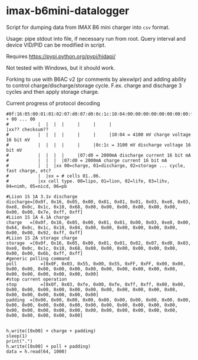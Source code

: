 # imax-b6mini-datalogger
Script for dumping data from IMAX B6 mini charger into `csv` format.

Usage: pipe stdout into file, if necessary run from root. Query interval and device VID/PID can be modified in script.

Requires https://pypi.python.org/pypi/hidapi/

Not tested with Windows, but it should work.

Forking to use with B6AC v2 (pr comments by alexwlpr) and adding ability to control charge/discharge/storage cycle. F.ex. charge and discharge 3 cycles and then apply storage charge.

Current progress of protocol decoding
```
#0f:16:05:00:01:01:02:07:d0:07:d0:0c:1c:10:04:00:00:00:00:00:00:00:00:f3:ff:ff + 00 ... 00
#           |  |  |  |     |     |     |                             |xx?? checksum??
#           |  |  |  |     |     |     |10:04 = 4100 mV charge voltage 16 bit mV
#           |  |  |  |     |     |0c:1c = 3100 mV discharge voltage 16 bit mV
#           |  |  |  |     |07:d0 = 2000mA discharge current 16 bit mA
#           |  |  |  |07:d0 = 2000mA charge current 16 bit mA
#           |  |  |xx 00=charge, 01=discharge, 02=storage ... cycle, fast charge, etc?
#           |  |xx = # cells 01..06.    
#           |xx cell type. 00=lipo, 01=lion, 02=life, 03=lihv, 04=nimh, 05=nicd, 06=pb
```

```
#Liion 1S 1A 3.1v discharge
discharge=[0x0f, 0x16, 0x05, 0x00, 0x01, 0x01, 0x01, 0x03, 0xe8, 0x03, 0xe8, 0x0c, 0x1c, 0x10, 0x68, 0x00, 0x00, 0x00, 0x00, 0x00, 0x00, 0x00, 0x00, 0x7e, 0xff, 0xff]
#Liion 1S 1A 4.1A charge
charge	 =[0x0f, 0x16, 0x05, 0x00, 0x01, 0x01, 0x00, 0x03, 0xe8, 0x00, 0x64, 0x0c, 0x1c, 0x10, 0x04, 0x00, 0x00, 0x00, 0x00, 0x00, 0x00, 0x00, 0x00, 0x92, 0xff, 0xff]
#Liion 1S 2A storage charge
storage	 =[0x0f, 0x16, 0x05, 0x00, 0x01, 0x01, 0x02, 0x07, 0xd0, 0x03, 0xe8, 0x0c, 0x1c, 0x10, 0x68, 0x00, 0x00, 0x00, 0x00, 0x00, 0x00, 0x00, 0x00, 0x6b, 0xff, 0xff]
#generic polling command
poll		 =[0x0F, 0x03, 0x55, 0x00, 0x55, 0xFF, 0xFF, 0x00, 0x00, 0x00, 0x00, 0x00, 0x00, 0x00, 0x00, 0x00, 0x00, 0x00, 0x00, 0x00, 0x00, 0x00, 0x00, 0x00, 0x00, 0x00]
#stop current operation
stop		 =[0x0f, 0x03, 0xfe, 0x00, 0xfe, 0xff, 0xff, 0x00, 0x00, 0x00, 0x00, 0x00, 0x00, 0x00, 0x00, 0x00, 0x00, 0x00, 0x00, 0x00, 0x00, 0x00, 0x00, 0x00, 0x00, 0x00]
padding	 =[0x00, 0x00, 0x00, 0x00, 0x00, 0x00, 0x00, 0x00, 0x00, 0x00, 0x00, 0x00, 0x00, 0x00, 0x00, 0x00, 0x00, 0x00, 0x00, 0x00, 0x00, 0x00, 0x00, 0x00, 0x00, 0x00, 0x00, 0x00, 0x00, 0x00, 0x00, 0x00, 0x00, 0x00, 0x00, 0x00, 0x00]


h.write([0x00] + charge + padding)
sleep(1)
print(".")
h.write([0x00] + poll + padding)
data = h.read(64, 1000)
```

